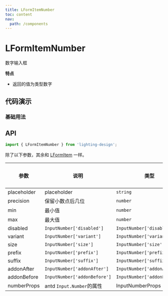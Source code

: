 ```yaml
---
title: LFormItemNumber
toc: content
nav:
  path: /components
---
```


# LFormItemNumber

数字输入框

**特点**

- 返回的值为类型数字

## 代码演示

### 基础用法

<code src='./demos/demo.tsx'></code>

## API

```ts
import { LFormItemNumber } from 'lighting-design';
```

除了以下参数，其余和 [LFormItem](/components/form-item#api) 一样。

| 参数        | 说明                         | 类型                         | 默认值 |
| ----------- | ---------------------------- | ---------------------------- | ------ |
| placeholder | placeholder                  | `string`                     | `-`    |
| precision   | 保留小数点后几位             | `number`                     | `-`    |
| min         | 最小值                       | `number`                     | `-`    |
| max         | 最大值                       | `number`                     | `-`    |
| disabled    | `InputNumber['disabled']`    | `InputNumber['disabled']`    | `-`    |
| variant     | `InputNumber['variant']`     | `InputNumber['variant']`     | `-`    |
| size        | `InputNumber['size']`        | `InputNumber['size']`        | `-`    |
| prefix      | `InputNumber['prefix']`      | `InputNumber['prefix']`      | `-`    |
| suffix      | `InputNumber['suffix']`      | `InputNumber['suffix']`      | `-`    |
| addonAfter  | `InputNumber['addonAfter']`  | `InputNumber['addonAfter']`  | `-`    |
| addonBefore | `InputNumber['addonBefore']` | `InputNumber['addonBefore']` | `-`    |
| numberProps | antd `Input.Number`的属性    | InputNumberProps             | `-`    |
